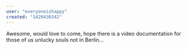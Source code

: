 ```yaml
---
user: "everyoneishappy"
created: "1420430342"
---
```


Awesome, would love to come, hope there is a video documentation for those of us unlucky souls not in Berlin...
